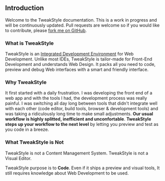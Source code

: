 ## Introduction

Welcome to the TweakStyle documentation. This is a work in progress and will be continuously updated. Pull requests are welcome so if you would like to contribute, please [fork me on GitHub](https://github.com/TweakStyle/documentation).

### What is TweakStyle

TweakStyle is an [Integrated Development Environment](https://en.wikipedia.org/wiki/Integrated_development_environment) for Web Development.
Unlike most IDEs, TweakStyle is tailor-made for Front-End Development and understands Web Design.
It packs all you need to code, preview and debug Web interfaces with a smart and friendly interface.

### Why TweakStyle

It first started with a daily frustration. I was developing the front end of a web app and with the tools I had, the development process was really painful. I was switching all day long between tools that didn't integrate well with each other (code editor, build tools, browser & development tools) and was taking a ridiculously long time to make small adjustments.
__Our usual workflow is highly splitted, inefficient and unconfortable__.
__TweakStyle steps up your workflow to the next level__ by letting you preview and test as you code in a breeze.

### What TweakStyle is Not

TweakStyle is not a Content Management System.
TweakStyle is not a Visual Editor.

TweakStyle purpose is to __Code__.
Even if it ships a preview and visual tools, It still requires knowledge about Web Development to be used.